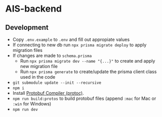 # AIS-backend

## Development

- Copy `.env.example` to `.env` and fill out appropiate values
- If connecting to new db run `npx prisma migrate deploy` to apply migration files
- If changes are made to `schema.prisma`
  - Run `npx prisma migrate dev --name "{...}"` to create and apply new migration file
  - Run `npx prisma generate` to create/update the prisma client class used in the code
- `git submodule update --init --recursive`
- `npm i`
- Install [Protobuf Compiler (protoc)](https://medium.com/@LogeshSakthivel/installing-protobuf-compiler-protoc-536e7770e13b).
- `npm run build:protos` to build protobuf files (append `:mac` for Mac or `:win` for Windows)
- `npm run dev`

